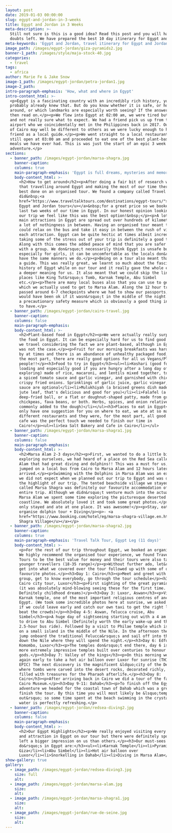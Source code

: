 ```yaml
---
layout: post
date: 2019-01-03 00:00:00
slug: egypt-and-jordan-in-3-weeks
title: Egypt and Jordan in 3 Weeks
meta-description: >-
  Still not sure is this is a good idea? Read this post and you will have no
  doubts left. We have prepared the best 10 day itinerary for Egypt and Jordan.
meta-keywords: 'Egypt and Jordan, travel itinerary for Egypt and Jordan'
image_path: /images/egypt-jordan/giza-pyramids2.jpg
banner-1_path: /images/style/maja-stock-40.jpg
categories:
  - travel
tags:
  - africa
author: Marie Fe & Jake Snow
image-1_path: /images/egypt-jordan/petra-jordan1.jpg
image-2_path:
intro-paragraph-emphasis: 'How, what and where in Egypt'
intro-content_html: >-
  <p>Egypt is a fascinating country with an incredibly rich history, you
  probably already knew that. But do you know whether it is safe, or how to get
  around, or which landmarks are especially worth seeing? If the answer is no
  then read on.</p><p>We flew into Egypt at 02:00 am, we were tired but excited
  and not really sure what to expect. We had a friend pick us up from the
  airport who we coincidentally met in the Philippines back in 2017. Our account
  of Cairo may well be different to others as we were lucky enough to have a
  friend as a local guide.</p><p>We went straight to a local restaurant that was
  still open at 03:00 am and proceeded to eat one of the best plant-based local
  meals we have ever had. This is was just the start of an epic 3 week Egypt
  adventure.</p>
sections:
  - banner_path: /images/egypt-jordan/marsa-shagra.jpg
    banner-caption:
    columns: true
    main-paragraph-emphasis: 'Egypt is full dreams, mysteries and memories'
    body-content_html: >-
      <h2>How to get around</h2><p>After doing a fair bit of research we decided
      that travelling around Egypt and making the most of our time there was
      best done on an organised tour. We found a company called Travel Talk that
      did&nbsp;<a
      href="https://www.traveltalktours.com/destinations/egypt-tours/"><u>15 day
      Egypt and Jordan tours</u></a>&nbsp;for a great price so we booked for the
      last two weeks of our time in Egypt. In our honest opinion looking back at
      our trip we feel like this was the best option!&nbsp;</p><p>A lot of the
      main attractions in Egypt are spread out over hundreds of kilometres with
      a lot of nothingness in between. Having an organised tour meant that we
      could relax on the bus and take it easy in between the rush of visiting
      each attraction. Egypt can be quite hectic at times albeit incredible so
      taking some of the stress out of your trip is definitely a good thing.
      Along with this comes the added peace of mind that you are safer being
      with a group. We don&rsquo;t necessarily think Egypt is unsafe but
      especially for girls, it can be uncomfortable as the locals don&rsquo;t
      have the same manners we do.</p><p>Being on a tour also meant that we had
      a guide. This was really great, we learnt so much about the fascinating
      history of Egypt while on our tour and it really gave the whole experience
      a deeper meaning for us. It also meant that we could skip the lines at
      places like King Tut&rsquo;s Tomb, Karnak Temple, Abu Simbel
      etc.</p><p>There are many local buses also that you can use to get around
      which we actually used to get to Marsa Alam. Along the 12 hour trip, we
      passed around 6-7 checkpoints where we had to show our passports, this
      would have been ok if it wasn&rsquo;t in the middle of the night. This is
      a precautionary safety measure which is obviously a good thing in general
      to have.</p>
  - banner_path: /images/egypt-jordan/cairo-travel.jpg
    banner-caption:
    columns: false
    main-paragraph-emphasis:
    body-content_html: >-
      <h2>Plant-based food in Egypt</h2><p>We were actually really surprised by
      the food in Egypt. It can be especially hard for us to find good food when
      we travel considering the fact we are plant-based, although in Egypt this
      was not the case.</p><p>Fruit for our morning breakfasts was hard to come
      by at times and there is an abundance of unhealthy packaged food, but for
      the most part, there are really good options for all us Vegans/Plant-based
      people!!</p><h3>Food to try in Egypt</h3><ul><li>Koshari (good for carb
      loading and especially good if you are hungry after a long day of
      exploring) made of rice, macaroni, and lentils mixed together, topped with
      a spiced tomato sauce and garlic vinegar, and garnished with chickpeas and
      crispy fried onions. Sprinklings of garlic juice, garlic vinegar, and hot
      sauce are optional</li><li>Mulukhiyah (a braised greens dish made with
      jute leaf, that's delicious and good for you)</li><li>Falafel (a
      deep-fried ball, or a flat or doughnut-shaped patty, made from ground
      chickpeas, fava beans, or both. Herbs, spices, and onion relatives are
      commonly added to the dough)</li></ul><h3>Places to eat in Egypt</h3><p>We
      only have one suggestion for you on where to eat, we ate at so many
      different restaurants and they were, for the most part, all good. But this
      cafe was the perfect touch we needed to finish our time in
      Cairo!</p><ul><li>Sea Salt Bakery and Cafe in Cairo</li></ul>
  - banner_path: /images/egypt-jordan/marsa-shagra1.jpg
    banner-caption:
    columns: false
    main-paragraph-emphasis:
    body-content_html: >-
      <h2>Marsa Alam 2-3 days</h2><p>First, we wanted to do a little bit of
      exploring ourselves, we had heard of a place on the Red Sea called Marsa
      Alam that had great diving and dolphins!! This was a must for us, so we
      jumped on a local bus from Cairo to Marsa Alam and 12 hours later we
      arrived.</p><p>Swimming with the Dolphins in Marsa Alam was an experience
      we did not expect when we planned out our trip to Egypt and was definitely
      the highlight of our trip. The tented beachside village we stayed at
      called Marsa Shagra was definitely our favourite accommodation of the
      entire trip. Although we didn&rsquo;t venture much into the actual town of
      Marsa Alam we spent some time exploring the picturesque deserted
      coastline. We absolutely loved it and took some great photos.</p><p>We
      only stayed and ate at one place. It was awesome!</p><p>Stay, eat and
      organise dolphin tour + Diving</p><p>- <a
      href="https://www.booking.com/hotel/eg/marsa-shagra-village.en.html?aid=1556632&amp;no_rooms=1&amp;group_adults=1"><u>Marsa
      Shagra Village</u></a></p>
  - banner_path: /images/egypt-jordan/marsa-shagra2.jpg
    banner-caption:
    columns: true
    main-paragraph-emphasis: 'Travel Talk Tour, Egypt Leg (11 days)'
    body-content_html: >-
      <p>For the rest of our trip throughout Egypt, we booked an organised tour.
      We highly recommend the organised tour experience, we found Travel Talk
      Tours to be the best value for money and their tours were also tailored to
      younger travellers (18-35 range)</p><p>Without further ado, let&rsquo;s
      get into what we covered over the tour followed up with some of our
      favourite photos.</p><h3>Day 1: Cairo</h3><p>Meet and greet with our
      group, get to know everybody, go through the tour schedule</p><h3>Day 2:
      Cairo city tour, Luxor</h3><p>First sighting of the great pyramids of Giza
      (it was absolutely mind-blowing seeing these for the first time.
      Definitely childhood dreams)</p><h3>Day 3: Luxor, Aswan</h3><p>Visiting
      Karnak temple, one of the most important religious centres of ancient
      Egypt. (We took some incredible photos here at sunrise, we asked our guide
      if we could leave early and catch our own taxi to get the right light and
      beat the crowds)</p><h3>Day 4-5: Aswan, felucca cruise, Abu
      Simbel</h3><p>A huge day of sightseeing starting out with a 4 am wake up
      to drive to Abu Simbel (Definitely worth the early wake-up and the
      2.5-hour bus ride). Followed by a visit to Philae temple which is located
      on a small island in the middle of the Nile. In the afternoon the groups
      jump onboard the traditional Felucca&rsquo;s and sail off into the sunset
      down the Nile where they will spend the night.</p><h3>Day 6: Edfu,
      Komombo, Luxor</h3><p>The temples don&rsquo;t end there, day 6 is full of
      more extremely impressive temples built over centuries to honour the
      gods.</p><h3>Day 7: Valley of the kings</h3><p>On this morning we rose
      again early to take a hot air balloon over Luxor for sunrise (THIS WAS
      EPIC) The next discovery is the magnificent &ldquo;city of the Dead&rdquo;
      where tombs were carved into the desert rocks, decorated richly, and
      filled with treasures for the Pharaoh afterlife.</p><h3>Day 8:
      Cairo</h3><p>After arriving back in Cairo we did a tour of the famous
      Cairo Museum.</p><h3>Day 9-11: Dahab</h3><p>To finish off the Egypt
      adventure we headed for the coastal town of Dahab which was a great way to
      finish the tour. By this time you will most likely be &lsquo;templed
      out&rsquo; so some time spent at the beach swimming in the crystal clear
      water is perfectly refreshing.</p>
  - banner_path: /images/egypt-jordan/redsea-diving2.jpg
    banner-caption:
    columns: false
    main-paragraph-emphasis:
    body-content_html: >-
      <h2>Our Egypt Highlights</h2><p>We really enjoyed visiting every temple
      and attraction in Egypt on our tour but there were definitely spots that
      left a bigger impression on us than others.</p><h3>Our must-sees and
      do&rsquo;s in Egypt are:</h3><ul><li>Karnak Temple</li><li>Pyramids of
      Giza</li><li>Abu Simbel</li><li>Hot air balloon over
      Luxor</li><li>Snorkelling in Dahab</li><li>Diving in Marsa Alam</li></ul>
show-gallery: true
gallery:
  - image_path: /images/egypt-jordan/redsea-diving3.jpg
    size: full
    alt:
  - image_path: /images/egypt-jordan/marsa-alam.jpg
    size:
    alt:
  - image_path: /images/egypt-jordan/marsa-shagra1.jpg
    size:
    alt:
  - image_path: /images/egypt-jordan/rue-de-seine.jpg
    size:
    alt:
---
```

